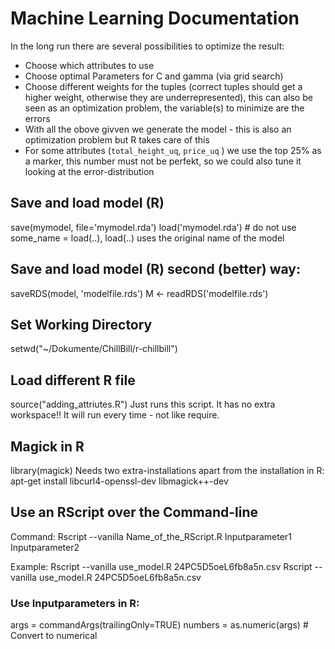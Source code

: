 # Machine Learning Documentation

In the long run there are several possibilities to optimize the result:

- Choose which attributes to use
- Choose optimal Parameters for C and gamma (via grid search)
- Choose different weights for the tuples (correct tuples should get a higher weight, otherwise they are underrepresented), this can also be seen as an optimization problem, the variable(s) to minimize are the errors
- With all the obove givven we generate the model - this is also an optimization problem but R takes care of this
- For some attributes (`total_height_uq`, `price_uq` ) we use the top 25% as a marker, this number must not be perfekt, so we could also tune it looking at the error-distribution

## Save and load model (R)
save(mymodel, file='mymodel.rda')
load('mymodel.rda') # do not use some_name = load(..), load(..) uses the original name of the model 


## Save and load model (R) second (better) way:
saveRDS(model, 'modelfile.rds')
M <- readRDS('modelfile.rds')


## Set Working Directory
setwd("~/Dokumente/ChillBill/r-chillbill")


## Load different R file 
source("adding_attriutes.R")
Just runs this script. It has no extra workspace!!
It will run every time - not like require.


## Magick in R
library(magick)
Needs two extra-installations apart from the installation in R:
apt-get install libcurl4-openssl-dev libmagick++-dev


## Use an RScript over the Command-line
Command: 
Rscript --vanilla Name_of_the_RScript.R Inputparameter1 Inputparameter2

Example:
Rscript --vanilla use_model.R 24PC5D5oeL6fb8a5n.csv
Rscript --vanilla use_model.R 24PC5D5oeL6fb8a5n.csv


### Use Inputparameters in R:
args = commandArgs(trailingOnly=TRUE)
numbers = as.numeric(args)  # Convert to numerical



